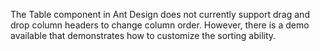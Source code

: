 The Table component in Ant Design does not currently support drag and drop column headers to change column order. However, there is a demo available that demonstrates how to customize the sorting ability.
